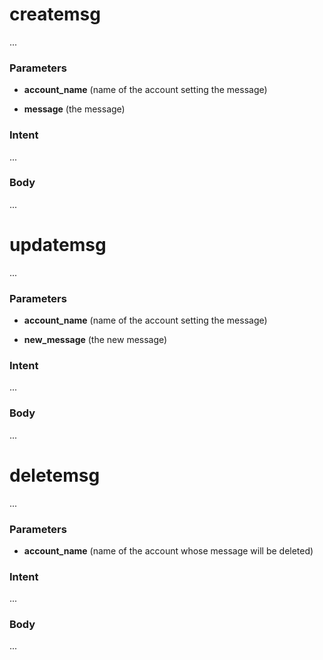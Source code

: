 <h1 class="contract">createmsg</h1>
...

### Parameters

* **account_name** (name of the account setting the message)

* **message** (the message)

### Intent

...

### Body

...

<h1 class="contract">updatemsg</h1>
...

### Parameters

* **account_name** (name of the account setting the message)

* **new_message** (the new message)

### Intent

...

### Body

...

<h1 class="contract">deletemsg</h1>
...

### Parameters

* **account_name** (name of the account whose message will be deleted)

### Intent

...

### Body

...

